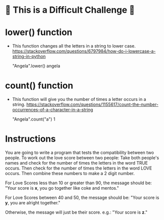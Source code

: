 # 💪 This is a Difficult Challenge 💪

# lower() function
- This function changes all the letters in a string to lower case.
https://stackoverflow.com/questions/6797984/how-do-i-lowercase-a-string-in-python

    "Angela".lower()
    angela

# count() function
- This function will give you the number of times a letter occurs in a string.
https://stackoverflow.com/questions/1155617/count-the-number-occurrences-of-a-character-in-a-string

    "Angela".count("a")
    1

# Instructions

You are going to write a program that tests the compatibility between two people. To work out the love score between two people:
Take both people's names and check for the number of times the letters in the word TRUE occurs. Then check for the number of times the letters in the word LOVE occurs. Then combine these numbers to make a 2 digit number.

For Love Scores less than 10 or greater than 90, the message should be:
"Your score is **x**, you go together like coke and mentos."

For Love Scores between 40 and 50, the message should be:
"Your score is **y**, you are alright together."

Otherwise, the message will just be their score. e.g.:
"Your score is **z**."
